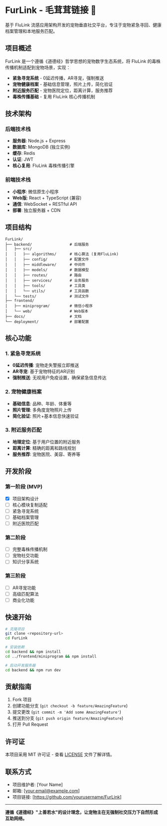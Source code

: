 # FurLink - 毛茸茸链接 🐾

基于 FluLink 流感应用架构开发的宠物垂直社交平台，专注于宠物紧急寻回、健康档案管理和本地服务匹配。

## 项目概述

FurLink 是一个遵循《道德经》哲学思想的宠物数字生态系统，将 FluLink 的毒株传播机制适配到宠物场景，实现：

- **紧急寻宠系统** - 0延迟传播，AR寻宠，强制推送
- **宠物健康档案** - 基础信息管理，照片上传，简化验证
- **附近服务匹配** - 宠物医院定位，距离计算，服务推荐
- **毒株传播基础** - 复用 FluLink 核心传播机制

## 技术架构

### 后端技术栈
- **服务器**: Node.js + Express
- **数据库**: MongoDB (独立实例)
- **缓存**: Redis
- **认证**: JWT
- **核心复用**: FluLink 毒株传播引擎

### 前端技术栈
- **小程序**: 微信原生小程序
- **Web版**: React + TypeScript (兼容)
- **通信**: WebSocket + RESTful API
- **部署**: 独立服务器 + CDN

## 项目结构

```
FurLink/
├── backend/                 # 后端服务
│   ├── src/
│   │   ├── algorithms/      # 核心算法 (复用FluLink)
│   │   ├── config/          # 配置文件
│   │   ├── middleware/      # 中间件
│   │   ├── models/          # 数据模型
│   │   ├── routes/          # 路由
│   │   ├── services/        # 业务服务
│   │   ├── tools/           # 工具类
│   │   └── utils/           # 工具函数
│   └── tests/               # 测试文件
├── frontend/
│   ├── miniprogram/         # 微信小程序
│   └── web/                 # Web版本
├── docs/                    # 文档
└── deployment/              # 部署配置
```

## 核心功能

### 1. 紧急寻宠系统
- **0延迟传播**: 宠物走失警报立即推送
- **AR寻宠**: 基于宠物特征的AR识别
- **强制推送**: 无视用户免疫设置，确保紧急信息传达

### 2. 宠物健康档案
- **基础信息**: 品种、年龄、体重等
- **照片管理**: 多角度宠物照片上传
- **简化验证**: 照片+基本信息快速验证

### 3. 附近服务匹配
- **地理定位**: 基于用户位置的附近服务
- **距离计算**: 精确的距离和路线规划
- **服务推荐**: 宠物医院、美容、寄养等

## 开发阶段

### 第一阶段 (MVP)
- [x] 项目架构设计
- [ ] 核心模块复制适配
- [ ] 紧急寻宠系统
- [ ] 基础档案管理
- [ ] 附近医院匹配

### 第二阶段
- [ ] 完整毒株传播机制
- [ ] 宠物社交功能
- [ ] 知识分享系统

### 第三阶段
- [ ] AR寻宠功能
- [ ] 高级匹配算法
- [ ] 商业化功能

## 快速开始

```bash
# 克隆项目
git clone <repository-url>
cd FurLink

# 安装依赖
cd backend && npm install
cd ../frontend/miniprogram && npm install

# 启动开发服务器
cd backend && npm run dev
```

## 贡献指南

1. Fork 项目
2. 创建功能分支 (`git checkout -b feature/AmazingFeature`)
3. 提交更改 (`git commit -m 'Add some AmazingFeature'`)
4. 推送到分支 (`git push origin feature/AmazingFeature`)
5. 打开 Pull Request

## 许可证

本项目采用 MIT 许可证 - 查看 [LICENSE](LICENSE) 文件了解详情。

## 联系方式

- 项目维护者: [Your Name]
- 邮箱: [your.email@example.com]
- 项目链接: [https://github.com/yourusername/FurLink]

---

**遵循《道德经》"上善若水"的设计理念，让宠物主在无强制社交压力下自然形成互助网络。**
